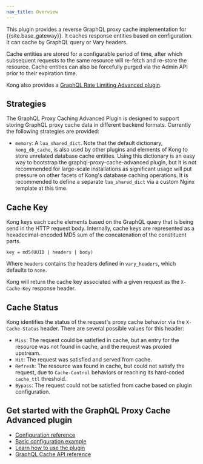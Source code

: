 ```yaml
---
nav_title: Overview
---
```


This plugin provides a reverse GraphQL proxy cache implementation for {{site.base_gateway}}. 
It caches response entities based on configuration. It can cache by GraphQL query or Vary headers. 

Cache entities are stored for a configurable period of time, after which subsequent requests to the 
same resource will re-fetch and re-store the resource. 
Cache entities can also be forcefully purged via the Admin API prior to their expiration time.

Kong also provides a [GraphQL Rate Limiting Advanced plugin](/hub/kong-inc/graphql-rate-limiting-advanced/).

## Strategies

The GraphQL Proxy Caching Advanced Plugin is designed to support storing GraphQL proxy cache data in different backend formats.
Currently the following strategies are provided:
- `memory`: A `lua_shared_dict`. Note that the default dictionary, `kong_db_cache`, is also used by other plugins and
elements of Kong to store unrelated database cache entities. Using this dictionary is an easy way to bootstrap the
graphql-proxy-cache-advanced plugin, but it is not recommended for large-scale installations as significant usage will put pressure
on other facets of Kong's database caching operations. It is recommended to define a separate `lua_shared_dict` via a
custom Nginx template at this time.

## Cache Key

Kong keys each cache elements based on the GraphQL query that is being send
in the HTTP request body. Internally, cache keys are represented as a
hexadecimal-encoded MD5 sum of the concatenation of the constituent parts.

```
key = md5(UUID | headers | body)
```

Where `headers` contains the headers defined in `vary_headers`, which defaults to `none`.

Kong will return the cache key associated with a given request as the
`X-Cache-Key` response header.

## Cache Status

Kong identifies the status of the request's proxy cache behavior via the `X-Cache-Status` header. There are several
possible values for this header:

* `Miss`: The request could be satisfied in cache, but an entry for the resource was not found in cache, and the request
was proxied upstream.
* `Hit`: The request was satisfied and served from cache.
* `Refresh`: The resource was found in cache, but could not satisfy the request, due to `Cache-Control` behaviors or
reaching its hard-coded `cache_ttl` threshold.
* `Bypass`: The request could not be satisfied from cache based on plugin configuration.


## Get started with the GraphQL Proxy Cache Advanced plugin

* [Configuration reference](/hub/kong-inc/graphql-proxy-cache-advanced/configuration/)
* [Basic configuration example](/hub/kong-inc/graphql-proxy-cache-advanced/how-to/basic-example/)
* [Learn how to use the plugin](/hub/kong-inc/graphql-proxy-cache-advanced/how-to/)
* [GraphQL Cache API reference](/hub/kong-inc/graphql-proxy-cache-advanced/api/)

